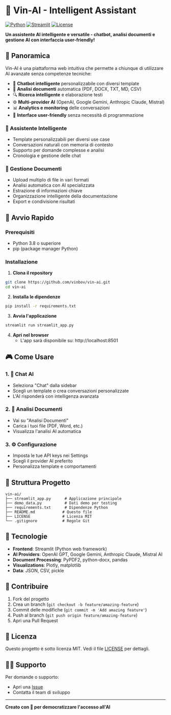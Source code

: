 # 🚀 Vin-AI - Intelligent Assistant

[![Python](https://img.shields.io/badge/Python-3.8+-blue.svg)](https://python.org)
[![Streamlit](https://img.shields.io/badge/Streamlit-1.28+-red.svg)](https://streamlit.io)
[![License](https://img.shields.io/badge/License-MIT-green.svg)](LICENSE)

**Un assistente AI intelligente e versatile - chatbot, analisi documenti e gestione AI con interfaccia user-friendly!**

## 🎯 Panoramica

Vin-AI è una piattaforma web intuitiva che permette a chiunque di utilizzare AI avanzate senza competenze tecniche:

- 🤖 **Chatbot intelligente** personalizzabile con diversi template
- 📄 **Analisi documenti** automatica (PDF, DOCX, TXT, MD, CSV)
- 🔍 **Ricerca intelligente** e elaborazione testi
- ⚙️ **Multi-provider AI** (OpenAI, Google Gemini, Anthropic Claude, Mistral)
- 📊 **Analytics e monitoring** delle conversazioni
- 🎨 **Interface user-friendly** senza necessità di programmazione

### 🤖 Assistente Intelligente
- Template personalizzabili per diversi use case
- Conversazioni naturali con memoria di contesto
- Supporto per domande complesse e analisi
- Cronologia e gestione delle chat

### 📄 Gestione Documenti
- Upload multiplo di file in vari formati
- Analisi automatica con AI specializzata
- Estrazione di informazioni chiave
- Organizzazione intelligente della documentazione
- Export e condivisione risultati

## 🚀 Avvio Rapido

### Prerequisiti
- Python 3.8 o superiore
- pip (package manager Python)

### Installazione

1. **Clona il repository**
```bash
git clone https://github.com/vinbov/vin-ai.git
cd vin-ai
```

2. **Installa le dipendenze**
```bash
pip install -r requirements.txt
```

3. **Avvia l'applicazione**
```bash
streamlit run streamlit_app.py
```

4. **Apri nel browser**
   - L'app sarà disponibile su: http://localhost:8501

## 🎮 Come Usare

### 1. 💬 Chat AI
- Seleziona "Chat" dalla sidebar
- Scegli un template o crea conversazioni personalizzate
- L'AI risponderà con intelligenza avanzata

### 2. 📑 Analisi Documenti
- Vai su "Analisi Documenti"
- Carica i tuoi file (PDF, Word, etc.)
- Visualizza l'analisi AI automatica

### 3. ⚙️ Configurazione
- Imposta le tue API keys nei Settings
- Scegli il provider AI preferito
- Personalizza template e comportamenti

## 📁 Struttura Progetto

```
vin-ai/
├── streamlit_app.py      # Applicazione principale
├── demo_data.py          # Dati demo per testing
├── requirements.txt      # Dipendenze Python
├── README.md            # Questo file
├── LICENSE              # Licenza MIT
└── .gitignore           # Regole Git
```

## 🔧 Tecnologie

- **Frontend**: Streamlit (Python web framework)
- **AI Providers**: OpenAI GPT, Google Gemini, Anthropic Claude, Mistral AI
- **Document Processing**: PyPDF2, python-docx, pandas
- **Visualizations**: Plotly, matplotlib
- **Data**: JSON, CSV, pickle

## 🤝 Contribuire

1. Fork del progetto
2. Crea un branch (`git checkout -b feature/amazing-feature`)
3. Commit delle modifiche (`git commit -m 'Add amazing feature'`)
4. Push al branch (`git push origin feature/amazing-feature`)
5. Apri una Pull Request

## 📄 Licenza

Questo progetto è sotto licenza MIT. Vedi il file [LICENSE](LICENSE) per dettagli.

## 🙋‍♂️ Supporto

Per domande o supporto:
- Apri una [Issue](https://github.com/vinbov/vin-ai/issues)
- Contatta il team di sviluppo

---

**Creato con 🚀 per democratizzare l'accesso all'AI**